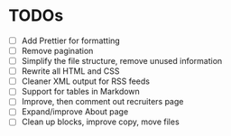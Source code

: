 # TODOs

- [ ] Add Prettier for formatting
- [ ] Remove pagination
- [ ] Simplify the file structure, remove unused information
- [ ] Rewrite all HTML and CSS
- [ ] Cleaner XML output for RSS feeds
- [ ] Support for tables in Markdown
- [ ] Improve, then comment out recruiters page
- [ ] Expand/improve About page
- [ ] Clean up blocks, improve copy, move files
